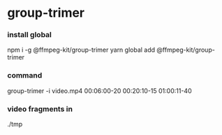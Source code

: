# group-trimer

### install global

npm i -g @ffmpeg-kit/group-trimer
yarn global add @ffmpeg-kit/group-trimer

### command

group-trimer -i video.mp4 00:06:00-20 00:20:10-15 01:00:11-40

### video fragments in

./tmp
